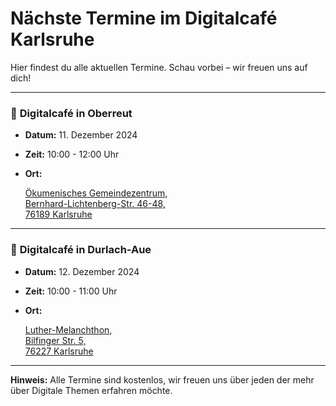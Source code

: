 # Nächste Termine im Digitalcafé Karlsruhe

Hier findest du alle aktuellen Termine. Schau vorbei – wir freuen uns auf dich!

---

### 📅 **Digitalcafé in Oberreut**

- **Datum:** 11. Dezember 2024
- **Zeit:** 10:00 - 12:00 Uhr
- **Ort:**

  [Ökumenisches Gemeindezentrum,\
  Bernhard-Lichtenberg-Str. 46-48,\
  76189 Karlsruhe](https://osm.org/go/0DPuTYSuE?way=99627064)

---

### 📅 **Digitalcafé in Durlach-Aue**

- **Datum:** 12. Dezember 2024
- **Zeit:** 10:00 - 11:00 Uhr
- **Ort:**

  [Luther-Melanchthon,\
  Bilfinger Str. 5,\
  76227 Karlsruhe](https://osm.org/go/0DlEXirTD?way=118426425)

---

**Hinweis:** Alle Termine sind kostenlos, wir freuen uns über jeden der mehr über Digitale Themen erfahren möchte.
